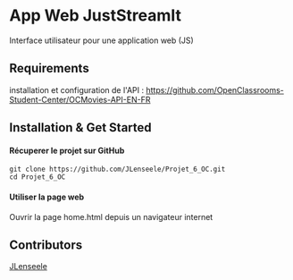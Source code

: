 # App Web JustStreamIt

Interface utilisateur pour une application web (JS)

## Requirements

installation et configuration de l'API : https://github.com/OpenClassrooms-Student-Center/OCMovies-API-EN-FR

## Installation & Get Started

#### Récuperer le projet sur GitHub

    git clone https://github.com/JLenseele/Projet_6_OC.git
    cd Projet_6_OC

#### Utiliser la page web

Ouvrir la page home.html depuis un navigateur internet

## Contributors

[JLenseele](https://github.com/JLenseele)
